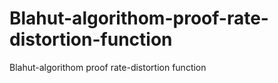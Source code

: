 # Blahut-algorithom-proof-rate-distortion-function
Blahut-algorithom proof rate-distortion function
